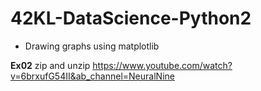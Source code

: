 # 42KL-DataScience-Python2
  - Drawing graphs using matplotlib

**Ex02**
zip and unzip 
https://www.youtube.com/watch?v=6brxufG54II&ab_channel=NeuralNine
